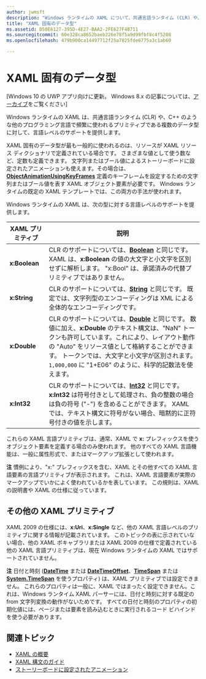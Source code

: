 ```yaml
---
author: jwmsft
description: "Windows ランタイムの XAML について、共通言語ランタイム (CLR) や、C++ のような他のプログラミング言語での特定のデータ型に対する言語レベルのサポートの一覧を示します。"
title: "XAML 固有のデータ型"
ms.assetid: D50E6127-395D-4E27-BAA2-2FE627F4B711
ms.sourcegitcommit: 60e328ca8652baeb226e78f5a9d99fbf8c4f5208
ms.openlocfilehash: 479b900ca14497712f25a7825fde6775a3c1ab60

---
```


# XAML 固有のデータ型

\[Windows 10 の UWP アプリ向けに更新。 Windows 8.x の記事については、[アーカイブ](http://go.microsoft.com/fwlink/p/?linkid=619132)をご覧ください\]

Windows ランタイムの XAML は、共通言語ランタイム (CLR) や、C++ のような他のプログラミング言語で頻繁に使われるプリミティブである複数のデータ型に対して、言語レベルのサポートを提供します。

XAML 固有のデータ型が最も一般的に使われるのは、リソースが XAML リソース ディクショナリで定義されている場合です。 さまざまな値として使う数など、定数も定義できます。 文字列またはブール値によるストーリーボードに設定されたアニメーションも使えます。その場合は、[**ObjectAnimationUsingKeyFrames**](https://msdn.microsoft.com/library/windows/apps/br210320) 定義のキーフレームを設定するための文字列またはブール値を表す XAML オブジェクト要素が必要です。 Windows ランタイムの既定の XAML テンプレートでは、この両方の手法が使われます。

Windows ランタイムの XAML は、次の型に対する言語レベルのサポートを提供します。

| XAML プリミティブ | 説明 |
|-------|-------------|
| **x:Boolean**  | CLR のサポートについては、[**Boolean**](https://msdn.microsoft.com/library/windows/apps/xaml/system.boolean.aspx) と同じです。 XAML は、**x:Boolean** の値の大文字と小文字を区別せずに解析します。 "x:Bool" は、承諾済みの代替プリミティブではありません。 |
| **x:String**   | CLR のサポートについては、[**String**](https://msdn.microsoft.com/library/windows/apps/xaml/system.string.aspx) と同じです。 既定では、文字列型のエンコーディングは XML による全体的なエンコーディングです。 |
| **x:Double**   | CLR のサポートについては、[**Double**](https://msdn.microsoft.com/library/windows/apps/xaml/system.double.aspx) と同じです。 数値に加え、**x:Double** のテキスト構文は、"NaN" トークンも許可しています。これにより、レイアウト動作の "Auto" をリソース値として格納することができます。 トークンでは、大文字と小文字が区別されます。 `1,000,000` に "1+E06" のように、科学的記数法を使えます。 |
| **x:Int32**    | CLR のサポートについては、[**Int32**](https://msdn.microsoft.com/library/windows/apps/xaml/system.int32.aspx) と同じです。 **x:Int32** は符号付きとして処理され、負の整数の場合は負の符号 ("-") を含めることができます。 XAML では、テキスト構文に符号がない場合、暗黙的に正符号付きの値を示します。 |

これらの XAML 言語プリミティブは、通常、XAML で **x:** プレフィックスを使うオブジェクト要素を定義する場合のみ使われます。 他のすべての XAML 言語機能は、一般に属性形式で、またはマークアップ拡張として使われます。

**注**  慣例により、"x:" プレフィックスを含む、XAML とその他すべての XAML 言語要素の言語プリミティブが表示されます。 これは、XAML 言語要素が実際のマークアップでいかによく使われているかを表しています。 この規則は、XAML の説明書や XAML の仕様に従っています。

## その他の XAML プリミティブ

XAML 2009 の仕様には、**x:Uri**、**x:Single** など、他の XAML 言語レベルのプリミティブに関する情報が記載されています。 このトピックの表に示されていない場合、他の XAML ボキャブラリまたは XAML 2009 の仕様で定義されている他の XAML 言語プリミティブは、現在 Windows ランタイムの XAML ではサポートされていません。

**注**  日付と時刻 ([**DateTime**](https://msdn.microsoft.com/library/windows/apps/br206576) または [**DateTimeOffset**](https://msdn.microsoft.com/library/windows/apps/xaml/system.datetimeoffset.aspx)、[**TimeSpan**](https://msdn.microsoft.com/library/windows/apps/br225996) または [**System.TimeSpan**](https://msdn.microsoft.com/library/windows/apps/xaml/system.timespan.aspx) を使うプロパティ) は、XAML プリミティブでは設定できません。 これらのプロパティは一般に、XAML ではまったく設定できません。これは、Windows ランタイム XAML パーサーには、日付と時刻に対する既定の from 文字列変換の動作がないためです。 すべての日付と時刻のプロパティの初期化値には、ページまたは要素を読み込むときに実行されるコード ビハインドを使う必要があります。

## 関連トピック

* [XAML の概要](xaml-overview.md)
* [XAML 構文のガイド](xaml-syntax-guide.md)
* [ストーリーボードに設定されたアニメーション](https://msdn.microsoft.com/library/windows/apps/mt187354)
 




<!--HONumber=Jun16_HO5-->


